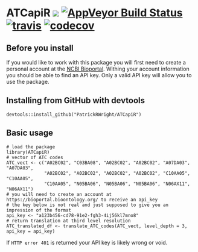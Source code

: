 <!-- README.md is generated from README.Rmd. Please edit that file -->

ATCapiR [![](https://img.shields.io/badge/dev%20version-0.0.1-blue.svg)](https://github.com/PatrickRWright/ATCapiR) [![AppVeyor Build Status](https://ci.appveyor.com/api/projects/status/github/PatrickRWright/ATCapiR?branch=master&svg=true)](https://ci.appveyor.com/project/PatrickRWright/ATCapiR) [![travis](https://api.travis-ci.com/PatrickRWright/ATCapiR.svg?branch=master)](https://api.travis-ci.com/PatrickRWright/ATCapiR.svg?branch=master) [![codecov](https://codecov.io/github/PatrickRWright/ATCapiR/branch/master/graphs/badge.svg)](https://codecov.io/github/PatrickRWright/ATCapiR)
============================================================================================================================================================================================================================================================================================================================================================================================================================================================================================================================================================================================================

Before you install
------------------

If you would like to work with this package you will first need to
create a personal account at the [NCBI
Bioportal](https://bioportal.bioontology.org/). Withing your account
information you should be able to find an API key. Only a valid API key
will allow you to use the package.

Installing from GitHub with devtools
------------------------------------

    devtools::install_github("PatrickRWright/ATCapiR")

Basic usage
-----------

    # load the package
    library(ATCapiR)
    # vector of ATC codes
    ATC_vect <- c("A02BC02", "C03BA08", "A02BC02", "A02BC02", "A07DA03", "A07DA03",
                  "A02BC02", "A02BC02", "A02BC02", "A02BC02", "C10AA05", "C10AA05",
                  "C10AA05", "N05BA06", "N05BA06", "N05BA06", "N06AX11", "N06AX11")
    # you will need to create an account at https://bioportal.bioontology.org/ to receive an api_key
    # the key below is not real and just supposed to give you an impression of the format
    api_key <- "a123b456-cd78-91e2-fgh3-4ij56kl7mno8"
    # return translation at third level resolution
    ATC_translated_df <- translate_ATC_codes(ATC_vect, level_depth = 3, api_key = api_key)

If `HTTP error 401` is returned your API key is likely wrong or void.

